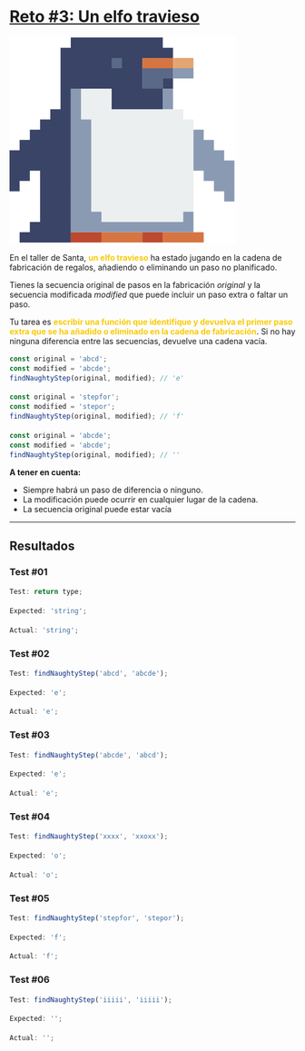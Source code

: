 # [Reto #3: Un elfo travieso](https://adventjs.dev/es/challenges/2023/3)

![Reto_03](../Assets/Retos_PNG/3.png)

En el taller de Santa, <strong style="color:rgb(250 202 2)">un elfo travieso</strong> ha estado jugando en la cadena de fabricación de regalos, añadiendo o eliminando un paso no planificado.

Tienes la secuencia original de pasos en la fabricación _original_ y la secuencia modificada _modified_ que puede incluir un paso extra o faltar un paso.

Tu tarea es <strong style="color:rgb(250 202 2)">escribir una función que identifique y devuelva el primer paso extra que se ha añadido o eliminado en la cadena de fabricación</strong>. Si no hay ninguna diferencia entre las secuencias, devuelve una cadena vacía.

```js
const original = 'abcd';
const modified = 'abcde';
findNaughtyStep(original, modified); // 'e'

const original = 'stepfor';
const modified = 'stepor';
findNaughtyStep(original, modified); // 'f'

const original = 'abcde';
const modified = 'abcde';
findNaughtyStep(original, modified); // ''
```

**A tener en cuenta:**

- Siempre habrá un paso de diferencia o ninguno.
- La modificación puede ocurrir en cualquier lugar de la cadena.
- La secuencia original puede estar vacía

---

## Resultados

### Test #01

```js
Test: return type;

Expected: 'string';

Actual: 'string';
```

### Test #02

```js
Test: findNaughtyStep('abcd', 'abcde');

Expected: 'e';

Actual: 'e';
```

### Test #03

```js
Test: findNaughtyStep('abcde', 'abcd');

Expected: 'e';

Actual: 'e';
```

### Test #04

```js
Test: findNaughtyStep('xxxx', 'xxoxx');

Expected: 'o';

Actual: 'o';
```

### Test #05

```js
Test: findNaughtyStep('stepfor', 'stepor');

Expected: 'f';

Actual: 'f';
```

### Test #06

```js
Test: findNaughtyStep('iiiii', 'iiiii');

Expected: '';

Actual: '';
```
